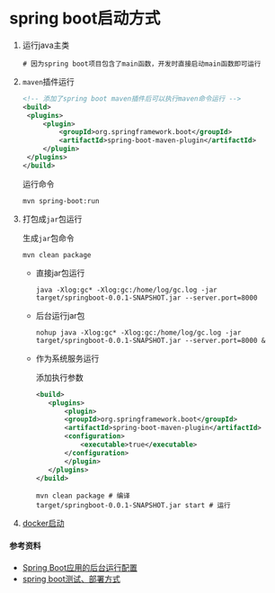 # spring boot启动方式

1. 运行java主类

   ```shell
   # 因为spring boot项目包含了main函数，开发时直接启动main函数即可运行
   ```

2. `maven`插件运行

   ```xml
   <!-- 添加了spring boot maven插件后可以执行maven命令运行 -->
   <build>
   	<plugins>
   		<plugin>
   			<groupId>org.springframework.boot</groupId>
   			<artifactId>spring-boot-maven-plugin</artifactId>
   		</plugin>
   	</plugins>
   </build>
   ```

   运行命令

   ```shell
   mvn spring-boot:run
   ```

3. 打包成`jar`包运行

   生成`jar`包命令

   ```shell
   mvn clean package
   ```

   * 直接jar包运行

     ```shell
     java -Xlog:gc* -Xlog:gc:/home/log/gc.log -jar target/springboot-0.0.1-SNAPSHOT.jar --server.port=8000
     ```

   * 后台运行jar包

     ```shell
     nohup java -Xlog:gc* -Xlog:gc:/home/log/gc.log -jar target/springboot-0.0.1-SNAPSHOT.jar --server.port=8000 &
     ```

   * 作为系统服务运行

     添加执行参数

     ```xml
     <build>
     	<plugins>
     		<plugin>
     		<groupId>org.springframework.boot</groupId>
     		<artifactId>spring-boot-maven-plugin</artifactId>
     		<configuration>
     			<executable>true</executable>
     		</configuration>
     		</plugin>
     	</plugins>
     </build>
     ```

     ```shell
     mvn clean package # 编译
     target/springboot-0.0.1-SNAPSHOT.jar start # 运行
     ```

4. [docker启动](./springboot-docker)

#### 参考资料

* [Spring Boot应用的后台运行配置](http://blog.didispace.com/spring-boot-run-backend/)
* [spring boot测试、部署方式](http://www.ityouknow.com/springboot/2017/05/09/springboot-deploy.html)
